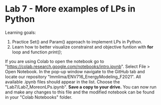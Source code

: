 # Lab 7 - More examples of LPs in Python

Learning goals:

1) Practice Set() and Param() approach to implement LPs in Python.
2) Learn how to better visualize constrainst and objective funtion with **for** loop and function *print()*;

If you are using Colab to open the notebook go to "https://colab.research.google.com/notebooks/intro.ipynb". Select File > Open Notebook. 
In the pop-up window navigate to the GitHub tab and locate our repository "lmmlima/ENV716_EnergyModeling_F2021". All available .ipynb files should appear in the list. Choose the "Lab7/Lab7_MoreonLPs.ipynb". 
**Save a copy to your drive.** You can now run and make any changes to this file and the modified notebook can be found in your "Colab Notebooks" folder.

